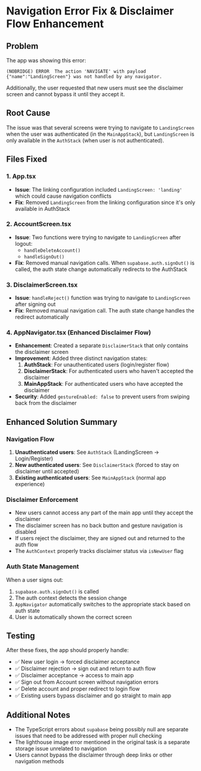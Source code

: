 # Navigation Error Fix & Disclaimer Flow Enhancement

## Problem
The app was showing this error:
```
(NOBRIDGE) ERROR  The action 'NAVIGATE' with payload {"name":"LandingScreen"} was not handled by any navigator.
```

Additionally, the user requested that new users must see the disclaimer screen and cannot bypass it until they accept it.

## Root Cause
The issue was that several screens were trying to navigate to `LandingScreen` when the user was authenticated (in the `MainAppStack`), but `LandingScreen` is only available in the `AuthStack` (when user is not authenticated).

## Files Fixed

### 1. App.tsx
- **Issue**: The linking configuration included `LandingScreen: 'landing'` which could cause navigation conflicts
- **Fix**: Removed `LandingScreen` from the linking configuration since it's only available in AuthStack

### 2. AccountScreen.tsx
- **Issue**: Two functions were trying to navigate to `LandingScreen` after logout:
  - `handleDeleteAccount()` 
  - `handleSignOut()`
- **Fix**: Removed manual navigation calls. When `supabase.auth.signOut()` is called, the auth state change automatically redirects to the AuthStack

### 3. DisclaimerScreen.tsx
- **Issue**: `handleReject()` function was trying to navigate to `LandingScreen` after signing out
- **Fix**: Removed manual navigation call. The auth state change handles the redirect automatically

### 4. AppNavigator.tsx (Enhanced Disclaimer Flow)
- **Enhancement**: Created a separate `DisclaimerStack` that only contains the disclaimer screen
- **Improvement**: Added three distinct navigation states:
  1. **AuthStack**: For unauthenticated users (login/register flow)
  2. **DisclaimerStack**: For authenticated users who haven't accepted the disclaimer
  3. **MainAppStack**: For authenticated users who have accepted the disclaimer
- **Security**: Added `gestureEnabled: false` to prevent users from swiping back from the disclaimer

## Enhanced Solution Summary

### Navigation Flow
1. **Unauthenticated users**: See `AuthStack` (LandingScreen → Login/Register)
2. **New authenticated users**: See `DisclaimerStack` (forced to stay on disclaimer until accepted)
3. **Existing authenticated users**: See `MainAppStack` (normal app experience)

### Disclaimer Enforcement
- New users cannot access any part of the main app until they accept the disclaimer
- The disclaimer screen has no back button and gesture navigation is disabled
- If users reject the disclaimer, they are signed out and returned to the auth flow
- The `AuthContext` properly tracks disclaimer status via `isNewUser` flag

### Auth State Management
When a user signs out:
1. `supabase.auth.signOut()` is called
2. The auth context detects the session change
3. `AppNavigator` automatically switches to the appropriate stack based on auth state
4. User is automatically shown the correct screen

## Testing
After these fixes, the app should properly handle:
- ✅ New user login → forced disclaimer acceptance
- ✅ Disclaimer rejection → sign out and return to auth flow
- ✅ Disclaimer acceptance → access to main app
- ✅ Sign out from Account screen without navigation errors
- ✅ Delete account and proper redirect to login flow
- ✅ Existing users bypass disclaimer and go straight to main app

## Additional Notes
- The TypeScript errors about `supabase` being possibly null are separate issues that need to be addressed with proper null checking
- The lighthouse image error mentioned in the original task is a separate storage issue unrelated to navigation
- Users cannot bypass the disclaimer through deep links or other navigation methods
